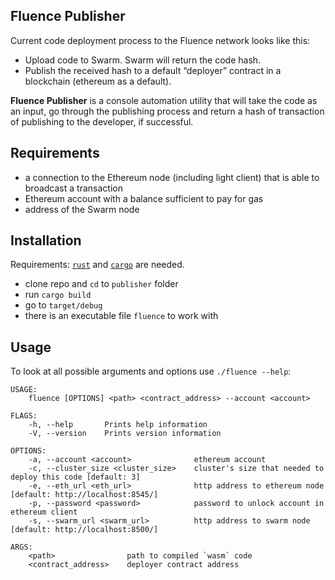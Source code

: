 ## Fluence Publisher

Current code deployment process to the Fluence network looks like this:

- Upload code to Swarm. Swarm will return the code hash.
- Publish the received hash to a default “deployer” contract in a blockchain (ethereum as a default).

**Fluence Publisher** is a console automation utility that will take the code as an input, go through the publishing process and return a hash of transaction of publishing to the developer, if successful.

 ## Requirements
 
- a connection to the Ethereum node (including light client) that is able to broadcast a transaction
- Ethereum account with a balance sufficient to pay for gas
- address of the Swarm node

## Installation

Requirements: [`rust`](https://www.rust-lang.org/install.html) and [`cargo`](https://doc.rust-lang.org/cargo/getting-started/installation.html) are needed.

- clone repo and `cd` to `publisher` folder
- run `cargo build`
- go to `target/debug`
- there is an executable file `fluence` to work with

## Usage

To look at all possible arguments and options use `./fluence --help`:

```
USAGE:
    fluence [OPTIONS] <path> <contract_address> --account <account>

FLAGS:
    -h, --help       Prints help information
    -V, --version    Prints version information

OPTIONS:
    -a, --account <account>              ethereum account
    -c, --cluster_size <cluster_size>    cluster's size that needed to deploy this code [default: 3]
    -e, --eth_url <eth_url>              http address to ethereum node [default: http://localhost:8545/]
    -p, --password <password>            password to unlock account in ethereum client
    -s, --swarm_url <swarm_url>          http address to swarm node [default: http://localhost:8500/]

ARGS:
    <path>                path to compiled `wasm` code
    <contract_address>    deployer contract address
```
